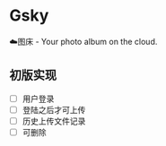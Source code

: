 # Gsky

☁️图床 - Your photo album on the cloud.

## 初版实现

- [ ] 用户登录
- [ ] 登陆之后才可上传
- [ ] 历史上传文件记录
- [ ] 可删除